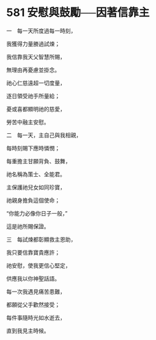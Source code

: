 # 581 安慰與鼓勵──因著信靠主

一　每一天所度過每一時刻，

我獲得力量勝過試煉；

我信靠我天父智慧所賜，

無理由再憂慮並掛念。

祂心仁慈遠超一切度量，

逐日領受祂手所量給；

憂或喜都顯明祂的慈愛，

勞苦中融主安慰。

二　每一天，主自己與我相親，

每時刻賜下應時憐憫；

每重擔主甘願背負、鼓舞，

祂名稱為策士、全能君。

主保護祂兒女如同珍寶，

祂親身擔負這個使命；

“你能力必像你日子一般，”

這是祂所賜保證。

三　每試煉都彰顯救主恩助，

我只要信靠寶貴應許；

祂安慰，使我更信心堅定，

供應我以你神聖話語。

每一次我遇見痛苦患難，

都願從父手歡然接受；

每件事隨時光如水逝去，

直到我見主時候。

